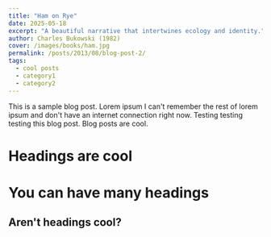 ```yaml
---
title: "Ham on Rye"
date: 2025-05-18
excerpt: "A beautiful narrative that intertwines ecology and identity."
author: Charles Bukowski (1982)
cover: /images/books/ham.jpg
permalink: /posts/2013/08/blog-post-2/
tags:
  - cool posts
  - category1
  - category2
---
```


This is a sample blog post. Lorem ipsum I can't remember the rest of lorem ipsum and don't have an internet connection right now. Testing testing testing this blog post. Blog posts are cool.

Headings are cool
======

You can have many headings
======

Aren't headings cool?
------